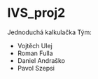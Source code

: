 # IVS_proj2
Jednoduchá kalkulačka
Tým: 
  * Vojtěch Ulej
  * Roman Fulla
  * Daniel Andraško
  * Pavol Szepsi

